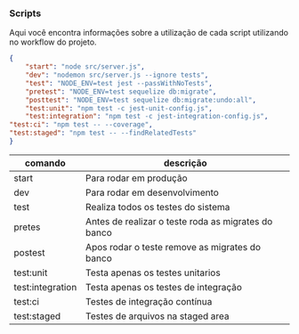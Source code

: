 ### Scripts

Aqui você encontra informações sobre a utilização de cada script utilizando no workflow do projeto.
``` json
{
	"start": "node src/server.js",
	"dev": "nodemon src/server.js --ignore tests",
	"test": "NODE_ENV=test jest --passWithNoTests",
	"pretest": "NODE_ENV=test sequelize db:migrate",
	"posttest": "NODE_ENV=test sequelize db:migrate:undo:all",
	"test:unit": "npm test -c jest-unit-config.js",
	"test:integration": "npm test -c jest-integration-config.js",
"test:ci": "npm test -- --coverage",
"test:staged": "npm test -- --findRelatedTests"
}
```
| comando | descrição |
|--|--|
| start | Para rodar em produção |
| dev | Para rodar em desenvolvimento |
| test | Realiza todos os testes do sistema |
| pretes | Antes de realizar o teste roda as migrates do banco |
| postest | Apos rodar o teste remove as migrates do banco |
| test:unit | Testa apenas os testes unitarios |
| test:integration | Testa apenas os testes de integração |
| test:ci | Testes de integração contínua |
| test:staged | Testes de arquivos na staged area |



